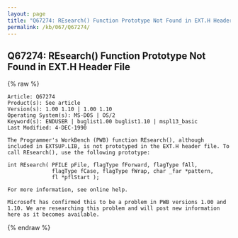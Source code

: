 ```yaml
---
layout: page
title: "Q67274: REsearch() Function Prototype Not Found in EXT.H Header File"
permalink: /kb/067/Q67274/
---
```


## Q67274: REsearch() Function Prototype Not Found in EXT.H Header File

{% raw %}

	Article: Q67274
	Product(s): See article
	Version(s): 1.00 1.10 | 1.00 1.10
	Operating System(s): MS-DOS | OS/2
	Keyword(s): ENDUSER | buglist1.00 buglist1.10 | mspl13_basic
	Last Modified: 4-DEC-1990
	
	The Programmer's WorkBench (PWB) function REsearch(), although
	included in EXTSUP.LIB, is not prototyped in the EXT.H header file. To
	call REsearch(), use the following prototype:
	
	int REsearch( PFILE pFile, flagType fForward, flagType fAll,
	              flagType fCase, flagType fWrap, char _far *pattern,
	              fl *pflStart );
	
	For more information, see online help.
	
	Microsoft has confirmed this to be a problem in PWB versions 1.00 and
	1.10. We are researching this problem and will post new information
	here as it becomes available.

{% endraw %}

